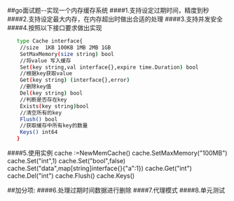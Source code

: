 ##go面试题--实现一个内存缓存系统
####1.支持设定过期时间，精度到秒
####2.支持设定最大内存，在内存超出时做出合适的处理
####3.支持并发安全
####4.按照以下接口要求做出实现
```bash
   type Cache interface{
   	//size  1KB 100KB 1MB 2MB 1GB
   	SetMaxMemory(size string) bool
   	//将value 写入缓存
   	Set(key string,val interface{},expire time.Duration) bool
   	//根据key获取value
   	Get(key string) (interface{},error)
   	//删除key值
   	Del(key string) bool
   	//判断是否存在key
   	Exists(key string)bool
   	//清空所有的key
   	Flush() bool
   	//获取缓存中所有key的数量
   	Keys() int64
   }
```
####5.使用实例
    cache :=NewMemCache() 
    cache.SetMaxMemory("100MB")
    cache.Set("int",1)
    cache.Set("bool",false)
    cache.Set("data",map[string]interface{}{"a":1})
    cache.Get("int")
    cache.Del("int")
    cache.Flush()
    cache.Keys()

##加分项:
####6.处理过期时间数据进行删除
####7.代理模式
####8.单元测试


